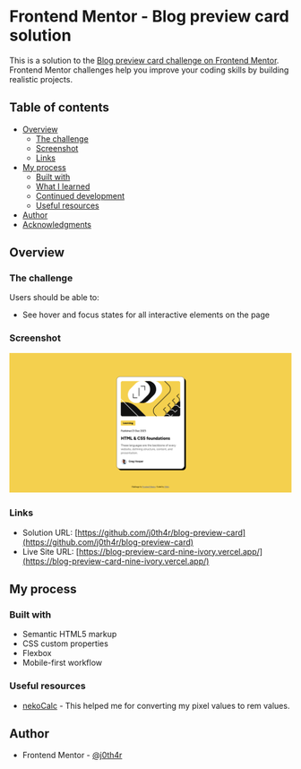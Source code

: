 # Frontend Mentor - Blog preview card solution

This is a solution to the [Blog preview card challenge on Frontend Mentor](https://www.frontendmentor.io/challenges/blog-preview-card-ckPaj01IcS). Frontend Mentor challenges help you improve your coding skills by building realistic projects.

## Table of contents

- [Overview](#overview)
  - [The challenge](#the-challenge)
  - [Screenshot](#screenshot)
  - [Links](#links)
- [My process](#my-process)
  - [Built with](#built-with)
  - [What I learned](#what-i-learned)
  - [Continued development](#continued-development)
  - [Useful resources](#useful-resources)
- [Author](#author)
- [Acknowledgments](#acknowledgments)

## Overview

### The challenge

Users should be able to:

- See hover and focus states for all interactive elements on the page

### Screenshot

![Screenshot](./assets/images/screenshot.png)

### Links

- Solution URL: [https://github.com/j0th4r/blog-preview-card](https://github.com/j0th4r/blog-preview-card)
- Live Site URL: [https://blog-preview-card-nine-ivory.vercel.app/](https://blog-preview-card-nine-ivory.vercel.app/)

## My process

### Built with

- Semantic HTML5 markup
- CSS custom properties
- Flexbox
- Mobile-first workflow

### Useful resources

- [nekoCalc](https://nekocalc.com/px-to-rem-converter) - This helped me for converting my pixel values to rem values.

## Author

- Frontend Mentor - [@j0th4r](https://www.frontendmentor.io/profile/j0th4r)
